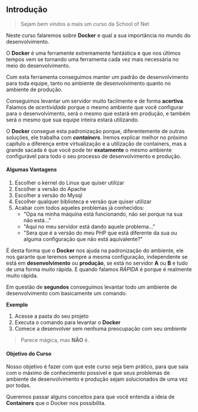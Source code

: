 ## Introdução

> Sejam bem vindos a mais um curso da School of Net

Neste curso falaremos sobre **Docker** e qual a sua importância no mundo do desenvolvimento.

O **Docker** é uma ferramente extremamente fantástica e que nos últimos tempos vem se tornando uma ferramenta cada vez mais necessária no meio do desenvolvimento.

Com esta ferramenta conseguimos manter um padrão de desenvolvimento para toda equipe, tanto no ambiente de desenvolvimento quanto no ambiente de produção.

Conseguimos levantar um servidor muito facilmente e de forma **acertiva**. Falamos de _acertividade_ porque o mesmo ambiente que você configurar para o desenvolvimento, será o mesmo que estará em produção, e também será o mesmo que sua equipe inteira estará utilizando.

O **Docker** consegue esta padronização porque, diferentemente de outras soluções, ele trabalha com **_containers_**. Iremos explicar melhor no próximo capítulo a diferença entre virtualização e a utilização de containers, mas a grande sacada é que você pode ter **exatamente** o mesmo ambiente configurável para todo o seu processo de desenvolvimento e produção.

#### Algumas Vantagens

1. Escolher o kernel do Linux que quiser utilizar
2. Escolher a versão do Apache
3. Escolher a versão do Mysql
4. Escolher qualquer biblioteca e versão que quiser utilizar
5. Acabar com todos aqueles problemas já conhecidos:
    * "Opa na minha máquina está funcionando, não sei porque na sua não está..."
    * "Aqui no meu servidor está dando aquele problema..."
    * "Sera que é a versão do meu PHP que está diferente da sua ou alguma configuração que não está aquivalente?"

É desta forma que o **Docker** nos ajuda na padronização do ambiente, ele nos garante que teremos sempre a mesma configuração, independente se está em **desenvolvimento** ou **produção**, se está no servidor **A** ou **B** e tudo de uma forma muito rápida. E quando falamos _RÁPIDA_ é porque é realmente muito rápida.

Em questão de **segundos** conseguimos levantar todo um ambiente de desenvolvimento com basicamente um comando.

**Exemplo**

1. Acesse a pasta do seu projeto
2. Executa o comando para levantar o **Docker**
3. Comece a desenvolver sem nenhuma preocupação com seu _ambiente_

> Parece mágica, mas **NÃO** é.

#### Objetivo do Curso

Nosso objetivo é fazer com que este curso seja bem prático, para que saia com o máximo de conhecimento possível e que seus problemas de ambiente de desenvolvimento e produção sejam solucionados de uma vez por todas.

Queremos passar alguns conceitos para que você entenda a ideia de **Containers** que o Docker nos possibilita.

